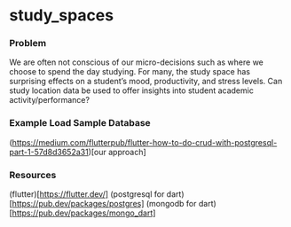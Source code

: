 # study_spaces

### Problem
We are often not conscious of our micro-decisions such as where we choose to spend the day studying. For many, the study space has surprising effects on a student’s mood, productivity, and stress levels. Can study location data be used to offer insights into student academic activity/performance?

### Example Load Sample Database
(https://medium.com/flutterpub/flutter-how-to-do-crud-with-postgresql-part-1-57d8d3652a31)[our approach]

### Resources
(flutter)[https://flutter.dev/]
(postgresql for dart)[https://pub.dev/packages/postgres]
(mongodb for dart)[https://pub.dev/packages/mongo_dart]

